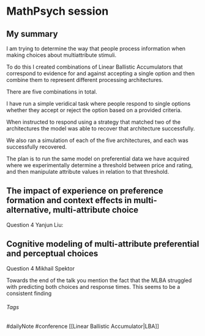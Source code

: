 # MathPsych session

## My summary

I am trying to determine the way that people process information when making choices about multiattribute stimuli.

To do this I created combinations of Linear Ballistic Accumulators that correspond to evidence for and against accepting a single option and then combine them to represent different processing architectures.

There are five combinations in total.

I have run a simple veridical task where people respond to single options whether they accept or reject the option based on a provided criteria.

When instructed to respond using a strategy that matched two of the architectures the model was able to recover that architecture successfully.

We also ran a simulation of each of the five architectures, and each was successfully recovered.

The plan is to run the same model on preferential data we have acquired where we experimentally determine a threshold between price and rating, and then manipulate attribute values in relation to that threshold.

## The impact of experience on preference formation and context effects in multi-alternative, multi-attribute choice

Question 4 Yanjun Liu:

## Cognitive modeling of multi-attribute preferential and perceptual choices

Question 4 Mikhail Spektor 

Towards the end of the talk you mention the fact that the MLBA struggled with predicting both choices and response times. This seems to be a consistent finding

###### Tags

#dailyNote #conference [[Linear Ballistic Accumulator|LBA]]